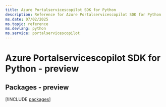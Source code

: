 ```yaml
---
title: Azure Portalservicescopilot SDK for Python
description: Reference for Azure Portalservicescopilot SDK for Python
ms.date: 07/02/2025
ms.topic: reference
ms.devlang: python
ms.service: portalservicescopilot
---
```

# Azure Portalservicescopilot SDK for Python - preview
## Packages - preview
[!INCLUDE [packages](portalservicescopilot-index.md)]